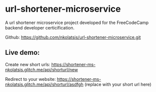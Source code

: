 # url-shortener-microservice

A url shortener microservice project developed for the FreeCodeCamp backend developer certicification.

Github: https://github.com/nkolatsis/url-shortener-microservice.git

## Live demo: 

Create new short urls: https://shortener-ms-nkolatsis.glitch.me/api/shorturl/new

Redirect to your website: https://shortener-ms-nkolatsis.glitch.me/api/shorturl/asdfgh (replace with your short url here)